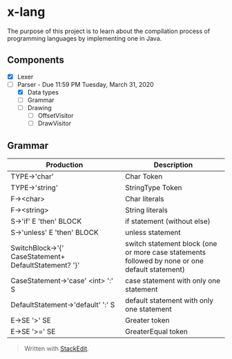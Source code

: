 # x-lang
The purpose of this project is to learn about the compilation process of programming languages by implementing one in Java.
## Components
 - [x] Lexer
 - [ ] Parser - Due 11:59 PM Tuesday, March 31, 2020
	 - [x] Data types
	 - [ ] Grammar
	 - [ ] Drawing
		 - [ ] OffsetVisitor
		 - [ ] DrawVisitor

## Grammar
|Production|Description|
|--|--|
| TYPE->'char' | Char Token |
| TYPE->'string' | StringType Token |
| F&#8594;\<char> | Char literals |
| F&#8594;\<string> | String literals |
| S&#8594;'if' E 'then' BLOCK | if statement (without else) |
| S&#8594;'unless' E 'then' BLOCK | unless statement |
| SwitchBlock&#8594;'{' CaseStatement+ DefaultStatement? '}' | switch statement block (one or more case statements followed by none or one default statement) |
| CaseStatement&#8594;'case' \<int> ':' S | case statement with only one statement |
| DefaultStatement&#8594;'default' ':' S | default statement with only one statement |
| E&#8594;SE '>' SE | Greater token |
| E&#8594;SE '>=' SE | GreaterEqual token |


> Written with [StackEdit](https://stackedit.io/).
